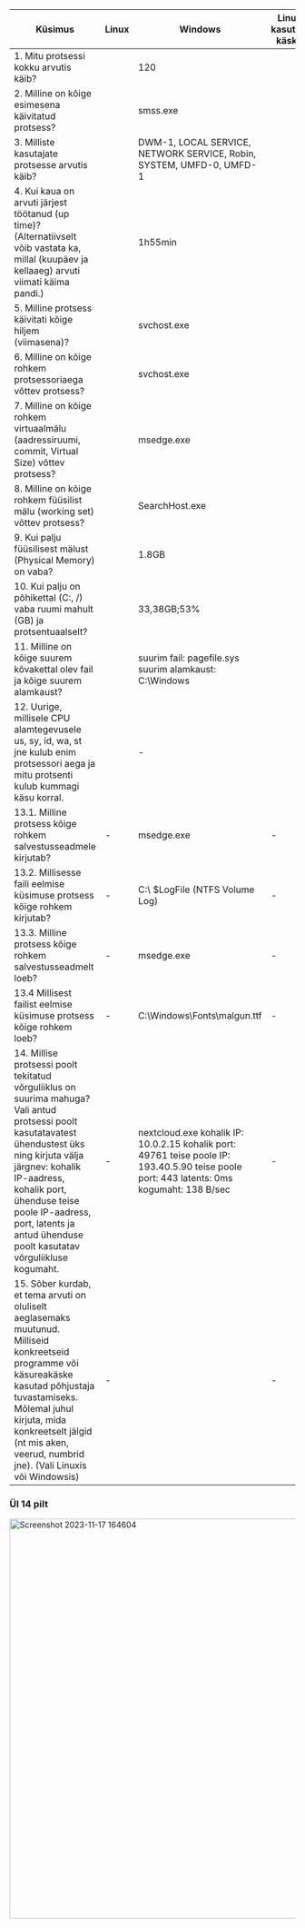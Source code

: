 |  Küsimus |  Linux |  Windows |  Linuxis kasutatud käsklus	 |  Windowsis kasutatud tööriist |
|---|---|---|---|---|
| 1. Mitu protsessi kokku arvutis käib? |   |  120 |   |  Tegumihaldur -> Jõudlus |
| 2. Milline on kõige esimesena käivitatud protsess? |   | smss.exe  |   | process explorer -> start time  |
| 3. Milliste kasutajate protsesse arvutis käib? |   | DWM-1, LOCAL SERVICE, NETWORK SERVICE, Robin, SYSTEM, UMFD-0, UMFD-1  |   | Tegumihaldur -> Üksikasjad -> Kasutajanimi |
|4. Kui kaua on arvuti järjest töötanud (up time)? (Alternatiivselt võib vastata ka, millal (kuupäev ja kellaaeg) arvuti viimati käima pandi.)  |   | 1h55min  |   | Tegumihaldur -> Jõudlus -> CPU -> Tööaeg  |
|5. Milline protsess käivitati kõige hiljem (viimasena)? |   | svchost.exe  |   |  process explorer -> start time |
|6. Milline on kõige rohkem protsessoriaega võttev protsess?  |   | svchost.exe  |   |  process explorer -> CPU time |
|7. Milline on kõige rohkem virtuaalmälu (aadressiruumi, commit, Virtual Size) võttev protsess?  |   | msedge.exe  |   | process explorer -> virtual size  |
| 8. Milline on kõige rohkem füüsilist mälu (working set) võttev protsess? |   | SearchHost.exe |   | process explorer -> working set  |
|9. Kui palju füüsilisest mälust (Physical Memory) on vaba?  |   |  1.8GB |   | Tegumihaldur -> jõudlus -> mälu |
| 10. Kui palju on põhikettal (C:, /) vaba ruumi mahult (GB) ja protsentuaalselt? |   | 33,38GB;53%  |   | Kettahaldus  |
|11. Milline on kõige suurem kõvakettal olev fail ja kõige suurem alamkaust?  |   | suurim fail: pagefile.sys     suurim alamkaust: C:\Windows  |   |  WinDirStat |
|12. Uurige, millisele CPU alamtegevusele us, sy, id, wa, st jne kulub enim protsessori aega ja mitu protsenti kulub kummagi käsu korral.  |   | -  |   | -  |
|13.1. Milline protsess kõige rohkem salvestusseadmele kirjutab?  |  - | msedge.exe  | -  | resource monitor -> disk -> write (B/sec)   |
|13.2. Millisesse faili eelmise küsimuse protsess kõige rohkem kirjutab?  |  - |  C:\ $LogFile (NTFS Volume Log) |  - |  resource monitor -> disk -> file |
| 13.3. Milline protsess kõige rohkem salvestusseadmelt loeb? |  - | msedge.exe  | -  | resource monitor -> disk -> write (B/sec)   |
| 13.4 Millisest failist eelmise küsimuse protsess kõige rohkem loeb? | -  | C:\Windows\Fonts\malgun.ttf  |  - | resource monitor -> disk -> file  |
|14. Millise protsessi poolt tekitatud võrguliiklus on suurima mahuga? Vali antud protsessi poolt kasutatavatest ühendustest üks ning kirjuta välja järgnev: kohalik IP-aadress, kohalik port, ühenduse teise poole IP-aadress, port, latents ja antud ühenduse poolt kasutatav võrguliikluse kogumaht. | -  |  nextcloud.exe kohalik IP: 10.0.2.15 kohalik port: 49761 teise poole IP: 193.40.5.90 teise poole port: 443 latents: 0ms kogumaht: 138 B/sec| - |  resource monitor -> network -> network activity ja TCP connections |
|15. Sõber kurdab, et tema arvuti on oluliselt aeglasemaks muutunud. Milliseid konkreetseid programme või käsureakäske kasutad põhjustaja tuvastamiseks. Mõlemal juhul kirjuta, mida konkreetselt jälgid (nt mis aken, veerud, numbrid jne). (Vali Linuxis või Windowsis)  | -  |   |  - |   |

### Ül 14 pilt
<img width="704" alt="Screenshot 2023-11-17 164604" src="https://github.com/RobinHenrik/opsys23/assets/144727763/614263ef-de07-4a69-87d0-36c0fa530b27">


